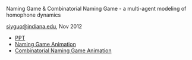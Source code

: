 Naming Game & Combinatorial Naming Game - a multi-agent modeling of homophone dynamics

siyguo@indiana.edu, Nov 2012

* [PPT](http://www.slideshare.net/hiveser/cng-siyuan-ppt)
* [Naming Game Animation](https://vimeo.com/67842766)
* [Combinatorial Naming Game Animation](https://vimeo.com/67842767)